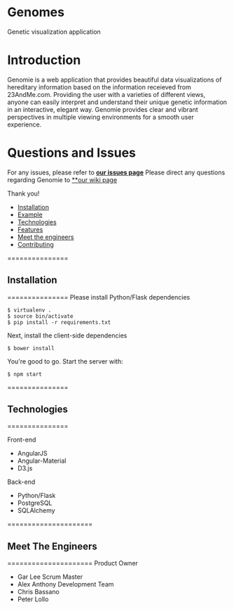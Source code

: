 # Genomes
Genetic visualization application

# Introduction 

Genomie is a web application that provides beautiful data visualizations of hereditary information based on the information receieved from 23AndMe.com. Providing the user with a varieties of different views, anyone can easily interpret and understand their unique genetic information in an interactive, elegant way. Genomie provides clear and vibrant perspectives in multiple viewing environments for a smooth user experience. 

# Questions and Issues
For any issues, please refer to [**our issues page**](https://github.com/ThunderousFigs/Genomes/issues)
Please direct any questions regarding Genomie to [**our wiki page](https://github.com/ThunderousFigs/Genomes/wiki)

Thank you!

  - [Installation](#installation)
  - [Example](#example)
  - [Technologies](#technologies)
  - [Features](#features)
  - [Meet the engineers](#meet-the-engineers)
  - [Contributing](#contributing)

===============
## Installation
===============
Please install Python/Flask dependencies
```
$ virtualenv .
$ source bin/activate
$ pip install -r requirements.txt
```

Next, install the client-side dependencies
```
$ bower install
```

You're good to go. Start the server with:
```
$ npm start
```

===============
## Technologies
===============

Front-end
- AngularJS 
- Angular-Material
- D3.js

Back-end
- Python/Flask
- PostgreSQL
- SQLAlchemy


=====================
## Meet The Engineers
=====================
Product Owner 
- Gar Lee
Scrum Master 
- Alex Anthony
Development Team 
- Chris Bassano
- Peter Lollo


